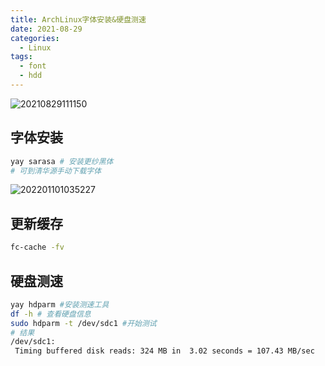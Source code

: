 ```yaml
---
title: ArchLinux字体安装&硬盘测速
date: 2021-08-29
categories:
  - Linux
tags:
  - font
  - hdd
---
```


![20210829111150](https://gitee.com/snowyan/image/raw/master/2021/20210829111150.jpg)

<!-- more -->

## 字体安装

```bash
yay sarasa # 安装更纱黑体
# 可到清华源手动下载字体
```

![202201101035227](https://gitee.com/snowyan/image/raw/master/2022/202201101035227.png)

## 更新缓存

```bash
fc-cache -fv  
```

## 硬盘测速

```bash
yay hdparm #安装测速工具
df -h # 查看硬盘信息
sudo hdparm -t /dev/sdc1 #开始测试
# 结果
/dev/sdc1:
 Timing buffered disk reads: 324 MB in  3.02 seconds = 107.43 MB/sec
```
